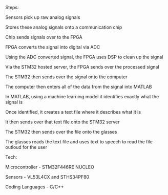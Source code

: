 Steps:



Sensors pick up raw analog signals

Stores these analog signals onto a communication chip

Chip sends signals over to the FPGA

FPGA converts the signal into digital via ADC

Using the ADC converted signal, the FPGA uses DSP to clean up the signal

Via the STM32 hosted server, the FPGA sends over the processed signal

The STM32 then sends over the signal onto the computer

The computer then enters all of the data from the signal into MATLAB

In MATLAB, using a machine learning model it identifies exactly what the signal is

Once identified, it creates a text file where it describes what it is

It then sends over that text file onto the STM32 server

The STM32 then sends over the file onto the glasses

The glasses reads the text file and uses text to speech to read the file outloud for the user



Tech:


Microcontroller - STM32F446RE NUCLEO

Sensors - VL53L4CX and STHS34PF80

Coding Languages - C/C++
